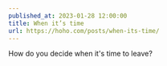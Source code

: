 ```yaml
---
published_at: 2023-01-28 12:00:00
title: When it’s time
url: https://hoho.com/posts/when-its-time/
---
```


How do you decide when it's time to leave?
